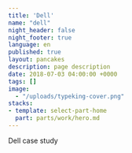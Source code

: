 ```yaml
---
title: 'Dell'
name: "dell"
night_header: false
night_footer: true
language: en
published: true
layout: pancakes
description: page description
date: 2018-07-03 04:00:00 +0000
tags: []
image: 
  - "/uploads/typeking-cover.png"
stacks:
- template: select-part-home
  part: parts/work/hero.md
--- 
```

Dell case study
